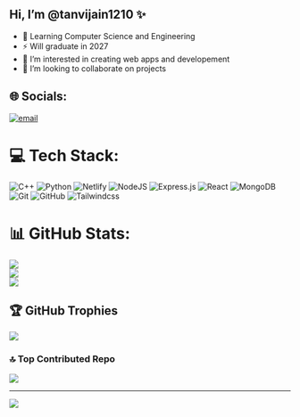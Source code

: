 ## Hi, I’m @tanvijain1210 ✨

- 🌱 Learning Computer Science and Engineering
- ⚡ Will graduate in 2027
- 👀 I’m interested in creating web apps and developement
- 🤝 I’m looking to collaborate on projects


## 🌐 Socials:
[![email](https://img.shields.io/badge/Email-D14836?logo=gmail&logoColor=white)](mailto:tanvijain350@gmail.com) 

# 💻 Tech Stack:
![C++](https://img.shields.io/badge/c++-%2300599C.svg?style=plastic&logo=c%2B%2B&logoColor=white) ![Python](https://img.shields.io/badge/python-3670A0?style=plastic&logo=python&logoColor=ffdd54) ![Netlify](https://img.shields.io/badge/netlify-%23000000.svg?style=plastic&logo=netlify&logoColor=#00C7B7) ![NodeJS](https://img.shields.io/badge/node.js-6DA55F?style=plastic&logo=node.js&logoColor=white) ![Express.js](https://img.shields.io/badge/express.js-%23404d59.svg?style=plastic&logo=express&logoColor=%2361DAFB) ![React](https://img.shields.io/badge/react-%2320232a.svg?style=plastic&logo=react&logoColor=%2361DAFB) ![MongoDB](https://img.shields.io/badge/MongoDB-%234ea94b.svg?style=plastic&logo=mongodb&logoColor=white) ![Git](https://img.shields.io/badge/git-%23F05033.svg?style=plastic&logo=git&logoColor=white) ![GitHub](https://img.shields.io/badge/github-%23121011.svg?style=plastic&logo=github&logoColor=white) ![Tailwindcss](https://img.shields.io/badge/Tailwindcss-%2300599C.svg?style=plastic&logo=tailwindcss&logoColor=white) 
# 📊 GitHub Stats:
![](https://github-readme-stats.vercel.app/api?username=tanvijain1210&theme=merko&hide_border=false&include_all_commits=false&count_private=false)<br/>
![](https://nirzak-streak-stats.vercel.app/?user=tanvijain1210&theme=merko&hide_border=false)<br/>
![](https://github-readme-stats.vercel.app/api/top-langs/?username=tanvijain1210&theme=merko&hide_border=false&include_all_commits=false&count_private=false&layout=compact)

## 🏆 GitHub Trophies
![](https://github-profile-trophy.vercel.app/?username=tanvijain1210&theme=radical&no-frame=false&no-bg=true&margin-w=4)

### 🔝 Top Contributed Repo
![](https://github-contributor-stats.vercel.app/api?username=tanvijain1210&limit=5&theme=dark&combine_all_yearly_contributions=true)

---
[![](https://visitcount.itsvg.in/api?id=tanvijain1210&icon=0&color=0)](https://visitcount.itsvg.in)

<!-- Proudly created with GPRM ( https://gprm.itsvg.in ) -->


<!---
tanvijain1210/tanvijain1210 is a ✨ special ✨ repository because its `README.md` (this file) appears on your GitHub profile.
You can click the Preview link to take a look at your changes.
--->
